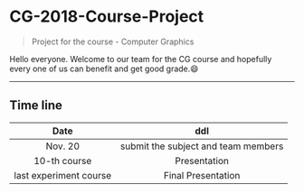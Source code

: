 # CG-2018-Course-Project

> Project for the course - Computer Graphics

Hello everyone. Welcome to our team for the CG course and hopefully every one of us can benefit and get good grade.:smile:

---

## Time line 

| Date  | ddl |
| :-------------: | :-------------: |
|  Nov. 20  | submit the subject and team members   |
| 10-th course  | Presentation |
| last experiment course | Final Presentation |
